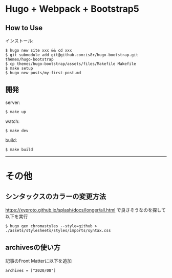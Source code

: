 # Hugo + Webpack + Bootstrap5

## How to Use

インストール:

```
$ hugo new site xxx && cd xxx
$ git submodule add git@github.com:is8r/hugo-bootstrap.git themes/hugo-bootstrap
$ cp themes/hugo-bootstrap/assets/files/Makefile Makefile
$ make setup
$ hugo new posts/my-first-post.md
```

## 開発

server:

```
$ make up
```

watch:

```
$ make dev
```

build:

```
$ make build
```

---

# その他

## シンタックスのカラーの変更方法

https://xyproto.github.io/splash/docs/longer/all.html で良さそうなのを探して以下を実行

```
$ hugo gen chromastyles --style=github > ./assets/stylesheets/styles/imports/syntax.css
```

## archivesの使い方

記事のFront Matterに以下を追加

```
archives = ["2020/08"]
```
